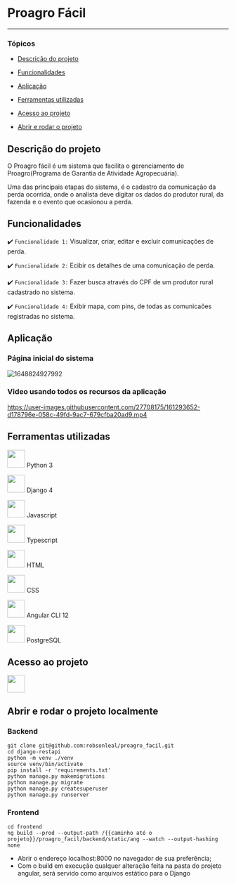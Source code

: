 # Proagro Fácil
<hr>

### Tópicos 

- [Descrição do projeto](#descrição-do-projeto)

- [Funcionalidades](#funcionalidades)

- [Aplicação](#aplicação)

- [Ferramentas utilizadas](#ferramentas-utilizadas)

- [Acesso ao projeto](#acesso-ao-projeto)

- [Abrir e rodar o projeto](#abrir-e-rodar-o-projeto)

## Descrição do projeto 

<p>
O Proagro fácil é um sistema que facilita o gerenciamento de Proagro(Programa de Garantia de Atividade Agropecuária).
  
Uma das principais etapas do sistema, é o cadastro da comunicação da perda ocorrida, onde o analista deve digitar os dados do produtor rural, da fazenda e o evento que ocasionou a perda.
</p>

## Funcionalidades

:heavy_check_mark: `Funcionalidade 1:` Visualizar, criar, editar e excluir comunicações de perda.

:heavy_check_mark: `Funcionalidade 2:` Ecibir os detalhes de uma comunicação de perda.

:heavy_check_mark: `Funcionalidade 3:` Fazer busca através do CPF de um produtor rural cadastrado no sistema.

:heavy_check_mark: `Funcionalidade 4:` Exibir mapa, com pins, de todas as comunicaões registradas no sistema.

## Aplicação
### Página inicial do sistema
![1648824927992](https://user-images.githubusercontent.com/27708175/161293390-26fcf422-f207-4c88-b281-41612d257db7.png)

### Video usando todos os recursos da aplicação
https://user-images.githubusercontent.com/27708175/161293652-d178796e-058c-49fd-9ac7-679cfba20ad9.mp4

## Ferramentas utilizadas

<p><img width="40" height="40" src="https://cdn.jsdelivr.net/gh/devicons/devicon/icons/python/python-original.svg" /> Python 3</p>
<p><img width="40" height="40" src="https://cdn.jsdelivr.net/gh/devicons/devicon/icons/django/django-plain.svg" /> Django 4</p>
<p><img width="40" height="40" src="https://cdn.jsdelivr.net/gh/devicons/devicon/icons/javascript/javascript-original.svg" /> Javascript</p>
<p><img width="40" height="40" src="https://cdn.jsdelivr.net/gh/devicons/devicon/icons/typescript/typescript-original.svg" /> Typescript</p>
<p><img width="40" height="40" src="https://cdn.jsdelivr.net/gh/devicons/devicon/icons/html5/html5-original.svg" /> HTML</p>
<p><img width="40" height="40" src="https://cdn.jsdelivr.net/gh/devicons/devicon/icons/css3/css3-original.svg" /> CSS</p>
<p><img width="40" height="40" src="https://cdn.jsdelivr.net/gh/devicons/devicon/icons/angularjs/angularjs-original.svg" /> Angular CLI 12</p>
<p><img width="40" height="40" src="https://cdn.jsdelivr.net/gh/devicons/devicon/icons/postgresql/postgresql-original.svg" /> PostgreSQL</p>

## Acesso ao projeto

<a href="https://proagro-facil.herokuapp.com/"><img width="40" height="40" src="https://cdn.jsdelivr.net/gh/devicons/devicon/icons/heroku/heroku-original-wordmark.svg" /></a>

## Abrir e rodar o projeto localmente

### Backend
```console
git clone git@github.com:robsonleal/proagro_facil.git
cd django-restapi
python -m venv ./venv
source venv/bin/activate
pip install -r 'requirements.txt'
python manage.py makemigrations
python manage.py migrate
python manage.py createsuperuser
python manage.py runserver
```
### Frontend
```console
cd frontend
ng build --prod --output-path /{{caminho até o projeto}}/proagro_facil/backend/static/ang --watch --output-hashing none
```

- Abrir o endereço localhost:8000 no navegador de sua preferência;
- Com o build em execução qualquer alteração feita na pasta do projeto angular, será servido como arquivos estático para o Django
